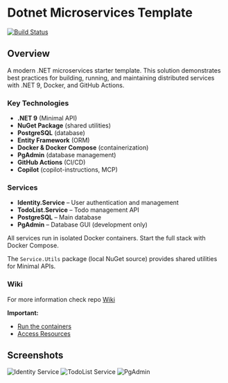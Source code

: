 # Dotnet Microservices Template

[![Build Status](https://github.com/hutorovmv/dotnet-service-poc-1/actions/workflows/docker-compose-run.yml/badge.svg)](https://github.com/hutorovmv/dotnet-service-poc-1/actions/workflows/docker-compose-run.yml)

## Overview

A modern .NET microservices starter template. This solution demonstrates best practices for building, running, and maintaining distributed services with .NET 9, Docker, and GitHub Actions.

### Key Technologies

- **.NET 9** (Minimal API)
- **NuGet Package** (shared utilities)
- **PostgreSQL** (database)
- **Entity Framework** (ORM)
- **Docker & Docker Compose** (containerization)
- **PgAdmin** (database management)
- **GitHub Actions** (CI/CD)
- **Copilot** (copilot-instructions, MCP)
  

### Services

- **Identity.Service** – User authentication and management
- **TodoList.Service** – Todo management API
- **PostgreSQL** – Main database
- **PgAdmin** – Database GUI (development only)

All services run in isolated Docker containers. Start the full stack with Docker Compose.

The `Service.Utils` package (local NuGet source) provides shared utilities for Minimal APIs.

### Wiki

For more information check repo [Wiki](https://github.com/hutorovmv/dotnet-microservices-template/wiki)

**Important:**
 - [Run the containers](https://github.com/hutorovmv/dotnet-microservices-template/wiki/Docker)
 - [Access Resources](https://github.com/hutorovmv/dotnet-microservices-template/wiki/Resources)

## Screenshots

![Identity Service](https://github.com/user-attachments/assets/e75aa1cc-b4b8-4c41-a7a3-085ed14fc1e0)
![TodoList Service](https://github.com/user-attachments/assets/72f90a7e-35cd-45e7-85d8-612efc688052)
![PgAdmin](https://github.com/user-attachments/assets/303c0fae-793d-440a-bf86-f4f7477343bb)
